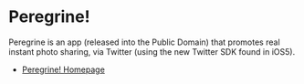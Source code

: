 # Peregrine!

Peregrine is an app (released into the Public Domain) that promotes real instant photo sharing, via Twitter (using the new Twitter SDK found in iOS5).

* [Peregrine! Homepage](http://peregrine.cc)